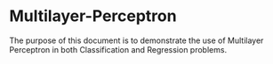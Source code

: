 # Multilayer-Perceptron
The purpose of this document is to demonstrate the use of Multilayer Perceptron in both Classification and Regression problems.
